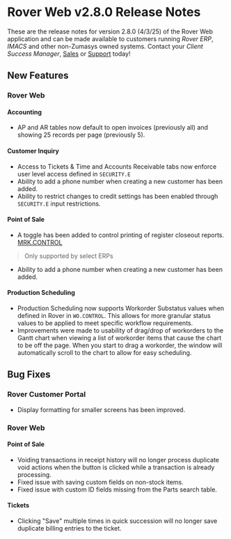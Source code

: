 # Rover Web v2.8.0 Release Notes

<badge text= "Version 2.8.0" vertical="middle" />

<PageHeader />

These are the release notes for version 2.8.0 (4/3/25) of the Rover Web application and can be made available to customers running _Rover ERP_, _IMACS_ and other non-Zumasys owned systems. Contact your _Client Success Manager_, [Sales](mailto:sales@zumasys.com?subject=Rover%20Web%20v2.8.0) or [Support](mailto:help@zumasys.com?subject=Rover%20Web%20v2.8.0) today!

## New Features

### Rover Web

#### Accounting

- AP and AR tables now default to open invoices (previously all) and showing 25 records per page (previously 5).

#### Customer Inquiry

- Access to Tickets & Time and Accounts Receivable tabs now enforce user level access defined in `SECURITY.E`
- Ability to add a phone number when creating a new customer has been added.
- Ability to restrict changes to credit settings has been enabled through `SECURITY.E` input restrictions.

#### Point of Sale

- A toggle has been added to control printing of register closeout reports.
 [MRK.CONTROL](../../../../rover\AP-OVERVIEW\AP-ENTRY\AP-E\AP-E-1\CURRENCY-CONTROL\SO-E\MRK-CONTROL\MRK-CONTROL-6\README.md#feature-toggles)
 > Only supported by select ERPs

- Ability to add a phone number when creating a new customer has been added.

#### Production Scheduling

- Production Scheduling now supports Workorder Substatus values when defined in Rover in `WO.CONTROL`.  This allows for more granular status values to be applied to meet specific workflow requirements.
- Improvements were made to usability of drag/drop of workorders to the Gantt chart when viewing a list of workorder items that cause the chart to be off the page.  When you start to drag a workorder, the window will automatically scroll to the chart to allow for easy scheduling.

## Bug Fixes

### Rover Customer Portal

- Display formatting for smaller screens has been improved.

### Rover Web

#### Point of Sale

- Voiding transactions in receipt history will no longer process duplicate void actions when the button is clicked while a transaction is already processing.
- Fixed issue with saving custom fields on non-stock items.
- Fixed issue with custom ID fields missing from the Parts search table.

#### Tickets
  
- Clicking "Save" multiple times in quick succession will no longer save duplicate billing entries to the ticket.
